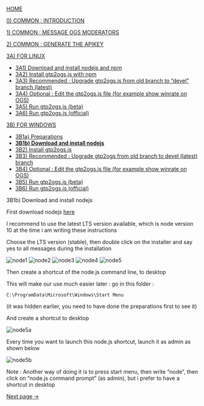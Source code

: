 [HOME](https://github.com/wonderingabout/gtp2ogs-tutorial)

[0) COMMON : INTRODUCTION](/docs/0-common-introduction.md)

[1) COMMON : MESSAGE OGS MODERATORS](/docs/1-common-message-ogs-moderators.md)

[2) COMMON : GENERATE THE APIKEY](/docs/2-common-generate-the-apikey.md)

[3A) FOR LINUX](/docs/3A0-FOR-LINUX.md)
  - [3A1) Download and install nodejs and npm](/docs/3A1-linux-download-install-nodejs.md)
  - [3A2) Install gtp2ogs.js with npm](/docs/3A2-linux-install-gt2ogs-js-with-npm.md)
  - [3A3) Recommended : Upgrade gtp2ogs.js from old branch to “devel” branch (latest)](/docs/3A3-linux-optional-upgrade-to-devel.md)
  - [3A4) Optional : Edit the gtp2ogs.js file (for example show winrate on OGS)](3A4-linux-optional-edit-gtp2ogs-js-file.md)
  - [3A5) Run gtp2ogs.js (beta)](/docs/3A5-linux-run-gtp2ogs-js-beta.md)
  - [3A6) Run gtp2ogs.js (official)](/docs/3A6-linux-run-gtp2ogs-js-beta.md)


[3B) FOR WINDOWS](/docs/3B0-FOR-WINDOWS.md)

  - [3B1a) Preparations](/docs/3B1a-windows-preparations.md)
  - [**3B1b) Download and install nodejs**](/docs/3B1b-windows-download-install-nodejs.md)
  - [3B2) Install gtp2ogs.js](/docs/3B2-windows-install-gt2ogs-js-with-npm.md)
  - [3B3) Recommended : Upgrade gtp2ogs from old branch to devel (latest) branch](/docs/3B3-windows-optional-upgrade-to-devel.md)
  - [3B4) Optional : Edit the gtp2ogs.js file (for example show winrate on OGS)](/docs/3B4-windows-optional-edit-gtp2ogs-js-file.md)
  - [3B5) Run gtp2ogs.js (beta)](/docs/3B5-windows-run-gtp2ogs-js-beta.md)
  - [3B6) Run gtp2ogs.js (official)](/docs/3B6-windows-run-gtp2ogs-js-beta.md)

3B1b) Download and install nodejs

First download nodejs [here](https://nodejs.org/en/download/)

I recommend to use the latest LTS version available, which is 
node version 10 at the time i am writing these instructions

Choose the LTS version (stable), then double click on the 
installer and say yes to all messages during the installation

![node1](https://github.com/wonderingabout/gtp2ogs-tutorial/blob/master/pictures/node1.PNG?raw=true)
![node2](https://github.com/wonderingabout/gtp2ogs-tutorial/blob/master/pictures/node2.PNG?raw=true)
![node3](https://github.com/wonderingabout/gtp2ogs-tutorial/blob/master/pictures/node3.PNG?raw=true)
![node4](https://github.com/wonderingabout/gtp2ogs-tutorial/blob/master/pictures/node4.PNG?raw=true)
![node5](https://github.com/wonderingabout/gtp2ogs-tutorial/blob/master/pictures/node5.PNG?raw=true)

Then create a shortcut of the node.js command line, to 
desktop

This will make our use much easier later : go in this 
folder :

`C:\ProgramData\Microsoft\Windows\Start Menu`

(it was hidden earlier, you need to have done the preparations 
first to see it)

And create a shortcut to desktop

![node5a](https://github.com/wonderingabout/gtp2ogs-tutorial/blob/master/pictures/node5a.png?raw=true)

Every time you want to launch this node.js shortcut, launch 
it as admin as shown below

![node5b](https://github.com/wonderingabout/gtp2ogs-tutorial/blob/master/pictures/node5b.png?raw=true)

Note : Another way of doing it is to press start menu, then write 
“node”, then click on “node.js command prompt” (as admin), but i 
prefer to have a shortcut in desktop

[Next page ->](/docs/3B2-windows-install-gt2ogs-js-with-npm.md)
